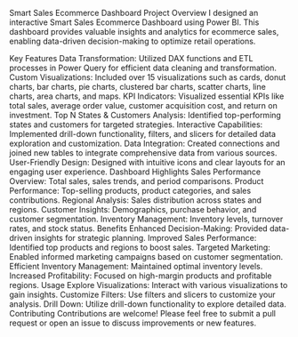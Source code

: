 Smart Sales Ecommerce Dashboard
Project Overview
I designed an interactive Smart Sales Ecommerce Dashboard using Power BI. This dashboard provides valuable insights and analytics for ecommerce sales, enabling data-driven decision-making to optimize retail operations.

Key Features
Data Transformation:
Utilized DAX functions and ETL processes in Power Query for efficient data cleaning and transformation.
Custom Visualizations:
Included over 15 visualizations such as cards, donut charts, bar charts, pie charts, clustered bar charts, scatter charts, line charts, area charts, and maps.
KPI Indicators:
Visualized essential KPIs like total sales, average order value, customer acquisition cost, and return on investment.
Top N States & Customers Analysis:
Identified top-performing states and customers for targeted strategies.
Interactive Capabilities:
Implemented drill-down functionality, filters, and slicers for detailed data exploration and customization.
Data Integration:
Created connections and joined new tables to integrate comprehensive data from various sources.
User-Friendly Design:
Designed with intuitive icons and clear layouts for an engaging user experience.
Dashboard Highlights
Sales Performance Overview:
Total sales, sales trends, and period comparisons.
Product Performance:
Top-selling products, product categories, and sales contributions.
Regional Analysis:
Sales distribution across states and regions.
Customer Insights:
Demographics, purchase behavior, and customer segmentation.
Inventory Management:
Inventory levels, turnover rates, and stock status. Benefits
Enhanced Decision-Making:
Provided data-driven insights for strategic planning.
Improved Sales Performance:
Identified top products and regions to boost sales.
Targeted Marketing:
Enabled informed marketing campaigns based on customer segmentation.
Efficient Inventory Management:
Maintained optimal inventory levels.
Increased Profitability:
Focused on high-margin products and profitable regions.
Usage
Explore Visualizations: Interact with various visualizations to gain insights.
Customize Filters:
Use filters and slicers to customize your analysis.
Drill Down:
Utilize drill-down functionality to explore detailed data.
Contributing
Contributions are welcome! Please feel free to submit a pull request or open an issue to discuss improvements or new features.
